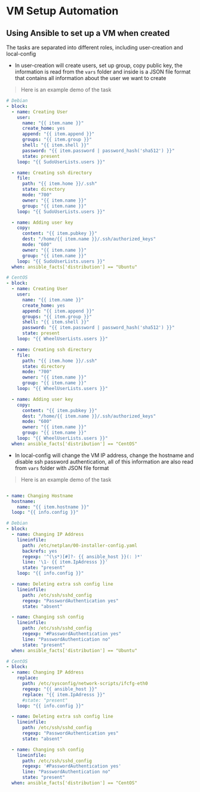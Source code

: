 # VM Setup Automation 

## Using Ansible to set up a VM when created 

The tasks are separated into different roles, including user-creation and local-config

* In user-creation will create users, set up group, copy public key, the information is read from the ```vars``` folder and inside is a JSON file format that contains all information about the user we want to create 

> Here is an example demo of the task

```yaml
# Debian
- block:
  - name: Creating User
    user:
      name: "{{ item.name }}"
      create_home: yes
      append: "{{ item.append }}"
      groups: "{{ item.group }}"
      shell: "{{ item.shell }}"
      password: "{{ item.password | password_hash('sha512') }}"
      state: present
    loop: "{{ SudoUserLists.users }}"

  - name: Creating ssh directory
    file:
      path: "{{ item.home }}/.ssh"
      state: directory
      mode: "700"
      owner: "{{ item.name }}"
      group: "{{ item.name }}"
    loop: "{{ SudoUserLists.users }}"

  - name: Adding user key
    copy:
      content: "{{ item.pubkey }}"
      dest: "/home/{{ item.name }}/.ssh/authorized_keys"
      mode: "600"
      owner: "{{ item.name }}"
      group: "{{ item.name }}"
    loop: "{{ SudoUserLists.users }}"
  when: ansible_facts['distribution'] == "Ubuntu"

# CentOS
- block: 
  - name: Creating User
    user:
      name: "{{ item.name }}"
      create_home: yes
      append: "{{ item.append }}"
      groups: "{{ item.group }}"
      shell: "{{ item.shell }}"
      password: "{{ item.password | password_hash('sha512') }}"
      state: present
    loop: "{{ WheelUserLists.users }}"

  - name: Creating ssh directory
    file:
      path: "{{ item.home }}/.ssh"
      state: directory
      mode: "700"
      owner: "{{ item.name }}"
      group: "{{ item.name }}"
    loop: "{{ WheelUserLists.users }}"

  - name: Adding user key
    copy:
      content: "{{ item.pubkey }}"
      dest: "/home/{{ item.name }}/.ssh/authorized_keys"
      mode: "600"
      owner: "{{ item.name }}"
      group: "{{ item.name }}"
    loop: "{{ WheelUserLists.users }}"
  when: ansible_facts['distribution'] == "CentOS"

```

* In local-config will change the VM IP address, change the hostname and disable ssh password authentication, all of this information are also read from ```vars``` folder with JSON file format 

> Here is an example demo of the task

```yaml

- name: Changing Hostname
  hostname: 
    name: "{{ item.hostname }}"
  loop: "{{ info.config }}"

# Debian
- block:
  - name: Changing IP Address
    lineinfile:
      path: /etc/netplan/00-installer-config.yaml
      backrefs: yes
      regexp: '^(\s*)[#]?- {{ ansible_host }}(: )*' 
      line: '\1- {{ item.IpAdresss }}'
      state: "present"
    loop: "{{ info.config }}"

  - name: Deleting extra ssh config line
    lineinfile:
      path: /etc/ssh/sshd_config
      regexp: "PasswordAuthentication yes"
      state: "absent"

  - name: Changing ssh config
    lineinfile:
      path: /etc/ssh/sshd_config
      regexp: "#PasswordAuthentication yes"
      line: "PasswordAuthentication no"
      state: "present"
  when: ansible_facts['distribution'] == "Ubuntu"

# CentOS
- block:
  - name: Changing IP Address
    replace:
      path: /etc/sysconfig/network-scripts/ifcfg-eth0
      regexp: "{{ ansible_host }}" 
      replace: "{{ item.IpAdresss }}"
      #state: "present"
    loop: "{{ info.config }}"

  - name: Deleting extra ssh config line
    lineinfile:
      path: /etc/ssh/sshd_config
      regexp: "PasswordAuthentication yes"
      state: "absent"

  - name: Changing ssh config
    lineinfile:
      path: /etc/ssh/sshd_config
      regexp: '#PasswordAuthentication yes'
      line: "PasswordAuthentication no"
      state: "present"  
  when: ansible_facts['distribution'] == "CentOS"


```